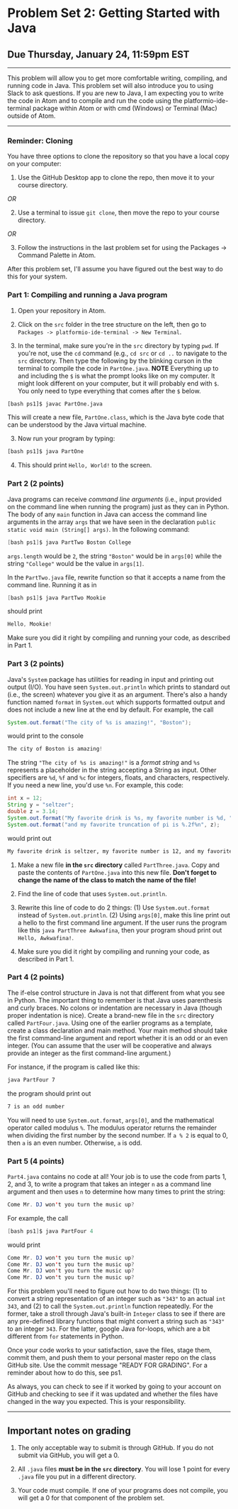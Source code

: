 # Problem Set 2: Getting Started with Java
## Due Thursday, January 24, 11:59pm EST

---

This problem will allow you to get more comfortable writing, compiling, and running code in Java. This problem set will also introduce you to using Slack to ask questions. If you are new to Java, I am expecting you to write the code in Atom and to compile and run the code using the platformio-ide-terminal package within Atom or with cmd (Windows) or Terminal (Mac) outside of Atom.

---

### Reminder: Cloning

You have three options to clone the repository so that you have a local copy on your computer:

1. Use the GitHub Desktop app to clone the repo, then move it to your course directory.

*OR*

2. Use a terminal to issue ``git clone``, then move the repo to your course directory.

*OR*

3. Follow the instructions in the last problem set for using the Packages -> Command Palette in Atom.

After this problem set, I'll assume you have figured out the best way to do this for your system.

### Part 1: Compiling and running a Java program

1. Open your repository in Atom.

2. Click on the `src`  folder in the tree structure on the left, then go to ``Packages -> platformio-ide-terminal -> New Terminal``. 

3. In the terminal, make sure you're in the `src` directory by typing `pwd`. If you're not, use the `cd` command (e.g., `cd src` or `cd ..` to navigate to the `src` directory. Then type the following by the blinking curson in the terminal to compile the code in `PartOne.java`. **NOTE** Everything up to and including the `$` is what the prompt looks like on my computer. It might look different on your computer, but it will probably end with `$`. You only need to type everything that comes after the `$` below.

```bash
[bash ps1]$ javac PartOne.java
```

This will create a new file, `PartOne.class`, which is the Java byte code that can be understood by the Java virtual machine. 

3. Now run your program by typing:

```bash
[bash ps1]$ java PartOne
```

4. This should print ``Hello, World!`` to the screen.


### Part 2 (2 points) 
Java programs can receive *command line arguments* (i.e., input provided on the command line when running the program) just as they can in Python. The body of any `main` function in Java can access the command line arguments in the array `args` that we have seen in the declaration `public static void main (String[] args)`. In the following command:

   ```java
   [bash ps1]$ java PartTwo Boston College
   ```

   `args.length` would be `2`, the string `"Boston"` would be in `args[0]` while the string `"College"` would be the value in `args[1]`. 

In the `PartTwo.java` file, rewrite function so that it accepts a name from the command line. Running it as in

   ```java
   [bash ps1]$ java PartTwo Mookie
   ```

   should print

   ```java
   Hello, Mookie!
   ```

Make sure you did it right by compiling and running your code, as described in Part 1.

### Part 3 (2 points)
Java's `System` package has utilities for reading in input and printing out output (I/O). You have seen `System.out.println` which prints to standard out (i.e., the screen) whatever you give it as an argument. There's also a handy function named `format` in `System.out` which supports formatted output and does not include a new line at the end by default.  For example, the call

   ```java
   System.out.format("The city of %s is amazing!", "Boston");
   ```

   would print to the console

   ```java
   The city of Boston is amazing!
   ```

   The string `"The city of %s is amazing!"` is a *format string* and `%s` represents a placeholder in the string accepting a String as input. Other specifiers are `%d`, `%f` and `%c` for integers, floats, and characters, respectively. If you need a new line, you'd use `%n`. For example, this code:

   ```java
   int x = 12;
   String y = "seltzer";
   double z = 3.14;
   System.out.format("My favorite drink is %s, my favorite number is %d, ", y, x);
   System.out.format("and my favorite truncation of pi is %.2f%n", z);
   ```

   would print out

   ```bash
 My favorite drink is seltzer, my favorite number is 12, and my favorite truncation of pi is 3.14
   ```

1. Make a new file **in the `src` directory** called `PartThree.java`. Copy and paste the contents of `PartOne.java` into this new file. **Don't forget to change the name of the class to match the name of the file!**

2. Find the line of code that uses `System.out.println`.

3. Rewrite this line of code to do 2 things: (1) Use `System.out.format` instead of `System.out.println`. (2) Using `args[0]`, make this line print out a hello to the first command line argument. If the user runs the program like this `java PartThree Awkwafina`, then your program shoud print out `Hello, Awkwafina!`. 

4. Make sure you did it right by compiling and running your code, as described in Part 1.


### Part 4 (2 points) 
The if-else control structure in Java is not that different from what you see in Python. The important thing to remember is that Java uses parenthesis and curly braces. No colons or indentation are necessary in Java (though proper indentation is nice). Create a brand-new file in the `src` directory called `PartFour.java`. Using one of the earlier programs as a template, create a class declaration and main method. Your main method should take the first command-line argument and report whether it is an odd or an even integer. (You can assume that the user will be cooperative and always provide an integer as the first command-line argument.)

For instance, if the program is called like this:

```bash
java PartFour 7
```

the program should print out

```bash
7 is an odd number
```

You will need to use `System.out.format`, `args[0]`, and the mathematical operator called modulus `%`. The modulus operator returns the remainder when dividing the first number by the second number. If `a % 2` is equal to 0, then `a` is an even number. Otherwise, `a` is odd.  

### Part 5 (4 points) 
`Part4.java` contains no code at all! Your job is to use the code from parts 1, 2, and 3, to write a program that takes an integer `n` as a command line argument and then uses `n` to determine how many times to print the string:

   ```java
   Come Mr. DJ won't you turn the music up?
   ```

   For example, the call

   ```java
   [bash ps1]$ java PartFour 4
   ```

   would print

   ```java
  Come Mr. DJ won't you turn the music up?
  Come Mr. DJ won't you turn the music up?
  Come Mr. DJ won't you turn the music up?
  Come Mr. DJ won't you turn the music up?
   ```

   For this problem you'll need to figure out how to do two things: (1) to convert a string representation of an integer such as `"343"` to an actual `int` `343`, and (2) to call the `System.out.println` function repeatedly. For the former, take a stroll through Java's built-in `Integer` class to see if there are any pre-defined library functions that might convert a string such as `"343"` to an integer `343`. For the latter, google Java for-loops, which are a bit different from `for` statements in Python. 

Once your code works to your satisfaction, save the files, stage them, commit them, and push them to your personal master repo on the class GitHub site. Use the commit message "READY FOR GRADING". For a reminder about how to do this, see ps1.

As always, you can check to see if it worked by going to your account on GitHub and checking to see if it was updated and whether the files have changed in the way you expected. This is your responsibility.

---

## Important notes on grading

1. The only acceptable way to submit is through GitHub. If you do not submit via GitHub, you will get a 0.

2. All `.java` files **must be in the `src` directory**. You will lose 1 point for every `.java` file you put in a different directory.

3. Your code must compile. If one of your programs does not compile, you will get a 0 for that component of the problem set.

